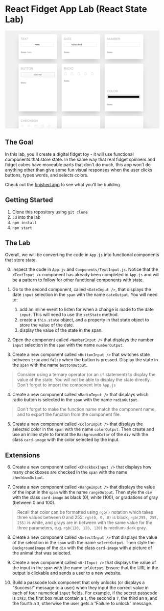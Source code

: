 # React Fidget App Lab (React State Lab)

![Screenshot of Finished App](./public/FidgetScreenshot.png)

## The Goal

In this lab, you'll create a digital fidget toy - it will use functional components that store state. In the same way that real fidget spinners and fidget cubes have moveable parts that don't do much, this app won't do anything other than give some fun visual responses when the user clicks buttons, types words, and selects colors.

Check out the [finished app](https://fidget-tiles-solution.netlify.app/) to see what you'll be building.

## Getting Started

1. Clone this repository using `git clone`
2. `cd` into the lab
3. `npm install`
4. `npm start`

## The Lab

Overall, we will be converting the code in `App.js` into functional components that store state.

0. Inspect the code in `App.js` and `Components/TextInput.js`. Notice that the `<TextInput />` component has already been completed in `App.js` and will be a pattern to follow for other functional components with state.

1. Go to the second component, called `<DateInput />`, that displays the date `input` selection in the `span` with the name `dateOutput`. You will need to:
	1. add an inline event to listen for when a change is made to the date `input`. This will need to use the `setState` method.
	2. create a `this.state` object, and a property in that state object to store the value of the date.
	3. display the value of the state in the span.

2. Open the component called `<NumberInput />` that displays the number `input` selection in the `span` with the name `numberOutput`.

3. Create a new component called `<ButtonInput />` that switches state between `true` and `false` when the button is pressed. Display the state in the `span` with the name `buttonOutput`.

> Consider using a ternary operator (or an `if` statement) to display the value of the state. You will not be able to display the state directly.
> Don't forget to import the component into `App.js`

4. Create a new component called `<RadioInput />` that displays which radio button is selected in the `span` with the name `radioOutput`.

> Don't forget to make the function name match the component name, and to export the function from the component file.

5. Create a new component called `<ColorInput />` that displays the selected color in the `span` with the name `colorOutput`. Then create and use an inline style to format the `BackgroundColor` of the `div` with the class `card-image` with the color selected by the input.

## Extensions

6. Create a new component called `<CheckboxInput />` that displays how many checkboxes are checked in the `span` with the name `checkboxOutput`.

7. Create a new component called `<RangeInput />` that displays the value of the input in the `span` with the name `rangeOutput`. Then style the `div` with the class `card-image` as black (0), white (100), or gradations of gray (between 0 and 100).

> Recall that color can be formatted using `rgb()` notation which takes three values between 0 and 255: `rgb(0, 0, 0)` is black, `rgb(255, 255, 255)` is white, and grays are in between with the same value for the three parameters, e.g. `rgb(120, 120, 120)` is medium-dark gray.

8. Create a new component called `<SelectInput />` that displays the value of the selection in the `span` with the name `selectOutput`. Then style the `BackgroundImage` of the `div` with the class `card-image` with a picture of the animal that was selected.

9. Create a new component called `<UrlInput />` that displays the value of the input in the `span` with the name `urlOutput`. Ensure that the URL in the output is clickable and sends a user to a new website.

10. Build a passcode lock component that only unlocks (or displays a "Success!" message to a user) when they input the correct value in each of four numerical `input` fields. For example, if the secret passcode is `1783`, the first box must contain a `1`, the second a `7`, the third an `8`, and the fourth a `3`, otherwise the user gets a "Failure to unlock" message.
